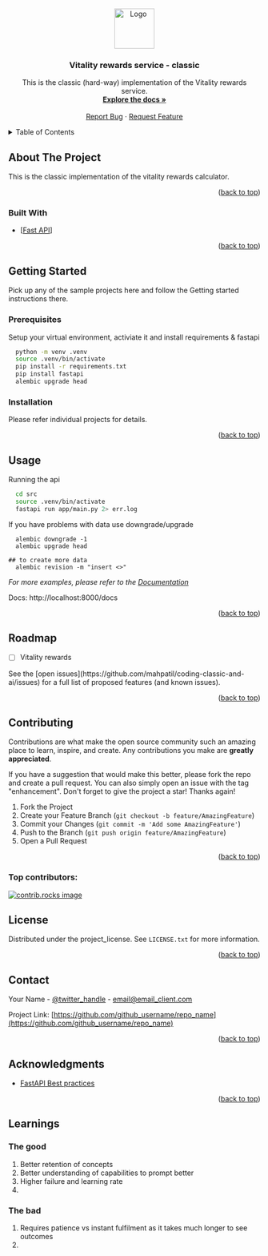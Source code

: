 <a id="readme-top"></a>


<!-- PROJECT LOGO -->
<br />
<div align="center">
  <a href="https://github.com/github_username/repo_name">
    <img src="images/logo.png" alt="Logo" width="80" height="80">
  </a>

<h3 align="center">Vitality rewards service - classic</h3>

  <p align="center">
    This is the classic (hard-way) implementation of the Vitality rewards service. 
    <br />
    <a href="https://github.com/github_username/repo_name"><strong>Explore the docs »</strong></a>
    <br />
    <br />
    <a href="https://github.com/github_username/repo_name/issues/new?labels=bug&template=bug-report---.md">Report Bug</a>
    &middot;
    <a href="https://github.com/github_username/repo_name/issues/new?labels=enhancement&template=feature-request---.md">Request Feature</a>
  </p>
</div>



<!-- TABLE OF CONTENTS -->
<details>
  <summary>Table of Contents</summary>
  <ol>
    <li>
      <a href="#about-the-project">About The Project</a>
      <ul>
        <li><a href="#built-with">Built With</a></li>
      </ul>
    </li>
    <li>
      <a href="#getting-started">Getting Started</a>
      <ul>
        <li><a href="#prerequisites">Prerequisites</a></li>
        <li><a href="#installation">Installation</a></li>
      </ul>
    </li>
    <li><a href="#usage">Usage</a></li>
    <li><a href="#roadmap">Roadmap</a></li>
    <li><a href="#contributing">Contributing</a></li>
    <li><a href="#license">License</a></li>
    <li><a href="#contact">Contact</a></li>
    <li><a href="#acknowledgments">Acknowledgments</a></li>
  </ol>
</details>



<!-- ABOUT THE PROJECT -->
## About The Project

This is the classic implementation of the vitality rewards calculator. 

<p align="right">(<a href="#readme-top">back to top</a>)</p>



### Built With

* [[Fast API](https://fastapi.tiangolo.com/)]

<p align="right">(<a href="#readme-top">back to top</a>)</p>



<!-- GETTING STARTED -->
## Getting Started

Pick up any of the sample projects here and follow the Getting started instructions there.

### Prerequisites

Setup your virtual environment, activiate it and install requirements & fastapi
```sh
  python -m venv .venv
  source .venv/bin/activate
  pip install -r requirements.txt
  pip install fastapi
  alembic upgrade head
```


### Installation

Please refer individual projects for details.

<p align="right">(<a href="#readme-top">back to top</a>)</p>



<!-- USAGE EXAMPLES -->
## Usage

Running the api

```sh
  cd src
  source .venv/bin/activate
  fastapi run app/main.py 2> err.log
```

If you have problems with data use downgrade/upgrade
```
  alembic downgrade -1
  alembic upgrade head
  
## to create more data
  alembic revision -m "insert <>"
```
_For more examples, please refer to the [Documentation](https://example.com)_

Docs: http://localhost:8000/docs

<p align="right">(<a href="#readme-top">back to top</a>)</p>



<!-- ROADMAP -->
## Roadmap

- [ ] Vitality rewards
<!---- [ ] Feature 2
- [ ] Feature 3
    - [ ] Nested Feature
---!>

See the [open issues](https://github.com/mahpatil/coding-classic-and-ai/issues) for a full list of proposed features (and known issues).

<p align="right">(<a href="#readme-top">back to top</a>)</p>



<!-- CONTRIBUTING -->
## Contributing

Contributions are what make the open source community such an amazing place to learn, inspire, and create. Any contributions you make are **greatly appreciated**.

If you have a suggestion that would make this better, please fork the repo and create a pull request. You can also simply open an issue with the tag "enhancement".
Don't forget to give the project a star! Thanks again!

1. Fork the Project
2. Create your Feature Branch (`git checkout -b feature/AmazingFeature`)
3. Commit your Changes (`git commit -m 'Add some AmazingFeature'`)
4. Push to the Branch (`git push origin feature/AmazingFeature`)
5. Open a Pull Request

<p align="right">(<a href="#readme-top">back to top</a>)</p>

### Top contributors:

<a href="https://github.com/github_username/repo_name/graphs/contributors">
  <img src="https://contrib.rocks/image?repo=github_username/repo_name" alt="contrib.rocks image" />
</a>



<!-- LICENSE -->
## License

Distributed under the project_license. See `LICENSE.txt` for more information.

<p align="right">(<a href="#readme-top">back to top</a>)</p>



<!-- CONTACT -->
## Contact

Your Name - [@twitter_handle](https://twitter.com/twitter_handle) - email@email_client.com

Project Link: [https://github.com/github_username/repo_name](https://github.com/github_username/repo_name)

<p align="right">(<a href="#readme-top">back to top</a>)</p>



<!-- ACKNOWLEDGMENTS -->
## Acknowledgments

* [FastAPI Best practices](https://github.com/zhanymkanov/fastapi-best-practices)


<p align="right">(<a href="#readme-top">back to top</a>)</p>

<!-- LEARNINGS -->
## Learnings
### The good
1. Better retention of concepts
2. Better understanding of capabilities to prompt better
3. Higher failure and learning rate
4. 

### The bad
1. Requires patience vs instant fulfilment as it takes much longer to see outcomes
2. 